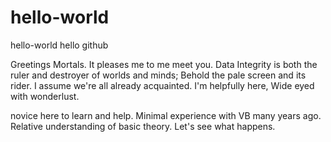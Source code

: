# hello-world
hello-world
hello github

Greetings Mortals. It pleases me to me meet you. Data Integrity is both the ruler and destroyer of worlds and minds; Behold the pale screen and its rider. I assume we're all already acquainted. I'm helpfully here, Wide eyed with wonderlust.

novice here to learn and help. Minimal experience with VB many years ago. Relative understanding of basic theory. Let's see what happens.
